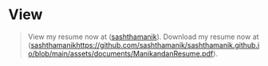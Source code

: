 # View
> View my resume now at ([sashthamanik](https://sashthamanik.github.io/)).
> Download my resume now at ([sashthamanik](https://github.com/sashthamanik/sashthamanik.github.io/blob/main/assets/documents/ManikandanResume.pdf)https://github.com/sashthamanik/sashthamanik.github.io/blob/main/assets/documents/ManikandanResume.pdf).

